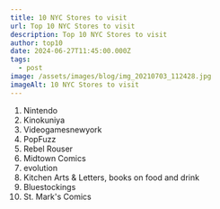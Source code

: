 ```yaml
---
title: 10 NYC Stores to visit
url: Top 10 NYC Stores to visit
description: Top 10 NYC Stores to visit
author: top10
date: 2024-06-27T11:45:00.000Z
tags:
  - post
image: /assets/images/blog/img_20210703_112428.jpg
imageAlt: 10 NYC Stores to visit
---
```

1. Nintendo
2. Kinokuniya
3. Videogamesnewyork
4. PopFuzz 
5. Rebel Rouser
6. Midtown Comics
7. evolution 
8. Kitchen Arts & Letters, books on food and drink
9. Bluestockings
10. St. Mark's Comics
